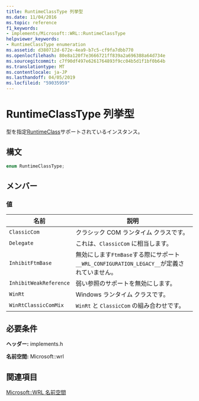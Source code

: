 ```yaml
---
title: RuntimeClassType 列挙型
ms.date: 11/04/2016
ms.topic: reference
f1_keywords:
- implements/Microsoft::WRL::RuntimeClassType
helpviewer_keywords:
- RuntimeClassType enumeration
ms.assetid: d380712d-672e-4ea9-b7c5-cf9fa7dbb770
ms.openlocfilehash: 80e8a120f7e3666721ff839a2a696388a64d734e
ms.sourcegitcommit: c7f90df497e6261764893f9cc04b5d1f1bf0b64b
ms.translationtype: MT
ms.contentlocale: ja-JP
ms.lasthandoff: 04/05/2019
ms.locfileid: "59035959"
---
```

# <a name="runtimeclasstype-enumeration"></a>RuntimeClassType 列挙型

型を指定[RuntimeClass](runtimeclass-class.md)サポートされているインスタンス。

## <a name="syntax"></a>構文

```cpp
enum RuntimeClassType;
```

## <a name="members"></a>メンバー

### <a name="values"></a>値

|名前|説明|
|----------|-----------------|
|`ClassicCom`|クラシック COM ランタイム クラスです。|
|`Delegate`|これは、`ClassicCom` に相当します。|
|`InhibitFtmBase`|無効にします`FtmBase`する際にサポート`__WRL_CONFIGURATION_LEGACY__`が定義されていません。|
|`InhibitWeakReference`|弱い参照のサポートを無効にします。|
|`WinRt`|Windows ランタイム クラスです。|
|`WinRtClassicComMix`|`WinRt` と `ClassicCom` の組み合わせです。|

## <a name="requirements"></a>必要条件

**ヘッダー:** implements.h

**名前空間:** Microsoft::wrl

## <a name="see-also"></a>関連項目

[Microsoft::WRL 名前空間](microsoft-wrl-namespace.md)